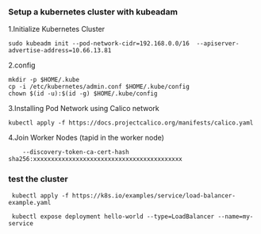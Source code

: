 ### Setup a kubernetes cluster with kubeadam

1.Initialize Kubernetes Cluster
   ```
   sudo kubeadm init --pod-network-cidr=192.168.0.0/16  --apiserver-advertise-address=10.66.13.81

   ```

2.config

```
mkdir -p $HOME/.kube
cp -i /etc/kubernetes/admin.conf $HOME/.kube/config
chown $(id -u):$(id -g) $HOME/.kube/config

```

3.Installing Pod Network using Calico network

```
kubectl apply -f https://docs.projectcalico.org/manifests/calico.yaml 
```

4.Join Worker Nodes (tapid in the worker node)

```kubeadm join 10.66.13.81:6443 --token xxxx.xxxxxxxxxxx 
	--discovery-token-ca-cert-hash sha256:xxxxxxxxxxxxxxxxxxxxxxxxxxxxxxxxxxxxxxxxxx 
```




### test the cluster
```
 kubectl apply -f https://k8s.io/examples/service/load-balancer-example.yaml

 kubectl expose deployment hello-world --type=LoadBalancer --name=my-service
 ```
